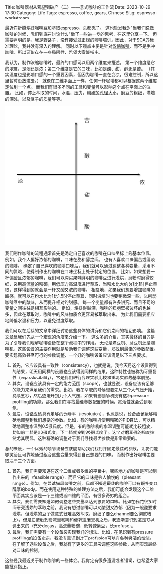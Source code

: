 Title: 咖啡器材从观望到破产（二）——意式咖啡的工作流
Date: 2023-10-29 17:30
Category: Life
Tags: espresso, coffee, gears, Chinese
Slug: espresso-workstream

最近在折腾烘焙咖啡豆和萃取espresso，头都秃了。
这也启发我对"当我们说做咖啡的时候，我们到底在讨论什么"做了一些进一步的思考，在这里分享一下。
但需要声明的是，我是野路子，没有接受过正规的咖啡培训。因此，对于SCA的标准理论，我并没有深入的理解。
同时以下观点主要是针对[浓缩咖啡](/grinder-tech-specs.html)，而不是手冲咖啡，所以可能存在一些局限性，希望大家能指出。

我认为，制作浓缩咖啡时，最终的口感可以用两个维度来描述。
第一个维度是它的浓度，是淡还是浓；第二个维度是它的口味，比如是酸、甜、醇还是苦。
（其实温度也是影响口感的一个重要因素，但因为咖啡一直在变凉，很难控制，所以这里暂时没放进去。）
就像在二维平面上一样，任何一杯咖啡都可以根据这两个维度定位到一个点。
而我们有很多不同的工具和变量可以影响这个点在平面上的位置。
比如，停止萃取的时间，水温，压力，[粉碗的孔径大小](/HG-1-coffee-grinder-review.html)，磨豆的粗细，烘焙的深浅，以及豆子的质量等等。

![2D plane of espresso](images/espresso_2d_plane.png)

我们制作咖啡的流程通常首先是确定自己喜欢的咖啡在口味坐标上的基本位置。
例如，我个人偏好浓郁的咖啡，口味在甜和醇之间。
也有人喜欢口味偏苦或偏淡的咖啡。
确定了自己喜欢的咖啡口味后，我们就可以通过调整各种变量，采用不同的策略，使得制作出的咖啡在口味坐标上处于特定的位置。
比如，如果想要一杯偏酸且浓郁的咖啡，我们可以购买果味鲜明的咖啡豆进行浅烘，磨粉时磨得较细，采用高流量的粉碗，用低压力高温度进行萃取，当粉水比大约为1比1时停止萃取，这样得到的就会是一杯又酸又浓的咖啡。
相应地，如果我们想要增加咖啡的甜感，就可以在粉水比为1比1.5时停止萃取，同时烘焙时也要稍微深一些，以削弱咖啡豆中的酸味，从而提升相对的甜感。
每一个变量都有许多讲究，而且不同的变量之间往往是相互影响的。
例如，烘焙得越深，咖啡的细胞壁被破坏的也越多，因此在萃取时，咖啡中的风味物质会更容易被萃取出来。
为此我们需要相应地降低水温和压力，以避免过度萃取。

我们可以在后续的文章中详细讨论这些具体的讲究和它们之间的相互影响。
这篇文章里我们先从一个宏观的角度来介绍一下。
这么多的介绍，其实最终的目的是为了引导我们理解咖啡设备在整个流程中的作用。
无论是烘豆机、磨豆机还是咖啡机，这些设备的主要作用就是帮助我们调整这些变量，以找到最佳的参数配置。
要实现高效甚至可行的参数调整，一个好的咖啡设备应该满足以下三点要求。

1. 首先，它应该具有一致性（consistency），也就是说，我今天用这个设置得到的结果，明天用同样的设置也应该得到同样的结果。这种特性也被称为可重复性（reproducibility），它是我们进行合理实验比较和重现实验的基本前提。
2. 其次，设备应该具有一定的能力范围（scope），也就是说，设备应该有足够的能力来满足我们的需求。比如，我在萃取的时候想要先从三个大气压开始，持续五秒，然后逐渐升到九个大气压。如果有些咖啡机没有这种pressure profiling的功能，那么我们在寻找最佳参数配置的时候，灵活性就会受到限制。
3. 最后，设备应该具有足够的分辨率（resolution），也就是说，设备应该能够精确地调整到我们想要的参数。比如，有的咖啡机使用精密的PID算法，可以精确地调整水温到0.5摄氏度。但是，有的咖啡机的水温调整可能就比较粗放，比如前一档是93摄氏度，下一档就变到96摄氏度了。这个对磨豆机的粒度控制尤其明显。这种精确的调整对于我们寻找最优参数是非常重要的。

总的来说，一个优秀的咖啡设备应该能帮助我们找到并固定最佳的参数，让我们能够灵活且可靠地通过组合这些变量来得到自己想要的口味。
而制作出好咖啡主要取决于三个方面。

1. 首先，我们需要知道在这个二维或者多维的平面中，哪些地方的咖啡是可以制作出来的（feasible range），而且它的口味是令人愉悦的（pleasant range）。例如，在尝试猫屎咖啡之前，我都不知道最终的咖啡可以有既多变又醇厚的body。而在使用这种特殊的处理方法之后，我们可能会发现这个二维平面其实应该是一个三维或者四维的平面，有很多奇妙的组合。
2. 其次，我们需要知道如何调整这些变量以达到想要的口味。比如在我花很多时间研究浅烘的萃取之前，我没有想过咖啡可以又酸甜又浓郁（因为一般酸要求浅烘，但浅烘的豆子做意式很难高效萃取，磨细了要么channel要么彻底堵上）。但是在接触到高流量粉碗和低转速磨豆机之后，我逐渐意识到这是可以调出来的（充分degas，高流量粉碗，低转速磨豆，长prefuse）。
3. 最后，我们需要有一个设备来实现我们的想法。比如，在见识到有pressure profiling的设备之前，我没有意识到对于prefusion可以有各种灵活的控制。在了解了这些设备之后，我就有了更多的工具来调整这些参数，从而实现最终对口味的控制。

这些是我最近关于制作咖啡的一些体会。我肯定有很多遗漏或者错误，也希望大家能批评指正。

<script async data-uid="65448d4615" src="https://yage.kit.com/65448d4615/index.js"></script>
